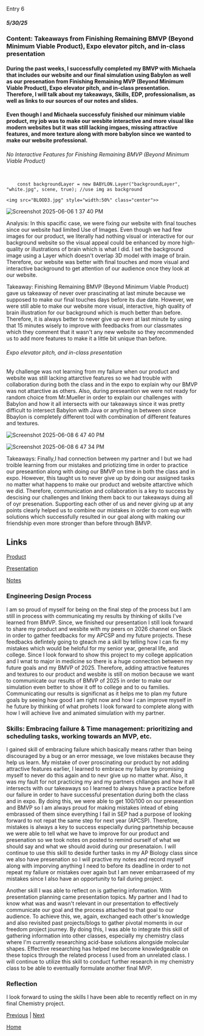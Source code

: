 Entry 6
##### 5/30/25

### Content: Takeaways from Finishing Remaining BMVP (Beyond Minimum Viable Product), Expo elevator pitch, and in-class presentation

#### During the past weeks, I successfully completed my BMVP with Michaela that includes our website and our final simulation using Babylon as well as our presenation from Finishing Remaining MVP (Beyond Minimum Viable Product), Expo elevator pitch, and in-class presentation. Therefore, I will talk about my takeaways, Skills, EDP, professionalism, as well as links to our sources of our notes and slides. 

#### Even though I and Michaela successfuly finished our minimum viable product, my job was to make our wesbite interactive and more visual like modern websites but it was still lacking imgaes, missing attractive features, and more texture along with more babylon since we wanted to make our website professional. 
###### No Interactive Features for Finishing Remaining BMVP (Beyond Minimum Viable Product)

``` JS

    const backgroundLayer = new BABYLON.Layer("backgroundLayer", "white.jpg", scene, true); //use img as background

<img src="BLOOD3.jpg" style="width:50%" class="center">>
```
![Screenshot 2025-06-06 1 37 40 PM](https://github.com/user-attachments/assets/2e116969-be44-4371-aa19-3dfad8085189)


Analysis: In this spacific case, we were fixing our website with final touches since our website had limited Use of Images. Even though we had few images for our product, we literally had nothing visual or interactive for our background website so the visual appeal could be enhanced by more high-quality or illustrations of brain which is what I did. I set the background image using a Layer which doesn't overlap 3D model with image of brain. Therefore, our website was better with final touches and more visual and interactive background to get attention of our audience once they look at our website.

Takeaway: Finishing Remaining BMVP (Beyond Minimum Viable Product) gave us takeaway of never over prascinating at last minute because we supposed to make our final touches days before its due date. However, we were still able to make our website more visual, interactive, high quality of brain illustration for our background which is much better than before. Therefore, it is always better to never give up even at last minute by using that 15 minutes wisely to improve with feedbacks from our classmates which they comment that it wasn't any new website so they recommended us to add more features to make it a little bit unique than before.


###### Expo elevator pitch, and in-class presentation

My challenge was not learning from my failure when our product and website was still lacking attarctive features so we had trouble with collaboration during both the class and in the expo to explain why our BMVP was not attarctive as others. Also, during preseantion we were not ready for random choice from Mr.Mueller in order to explain our challenges with Babylon and how it all intersects with our takeaways since it was pretty difficult to intersect Babylon with Java or anything in between since Bbaylon is completely different tool with combination of different features and textures.  

![Screenshot 2025-06-08 6 47 40 PM](https://github.com/user-attachments/assets/7ca915a0-7abd-4263-82e9-39e029557563)

![Screenshot 2025-06-08 6 47 34 PM](https://github.com/user-attachments/assets/ca5c2e82-b1cf-49fd-a4e2-c76134a02123)


Takeaways: Finally,I had connection between my partner and I but we had troible learning from our mistakes and priotizing time in order to practice our preseantion along with doing our BMVP on time in both the class and in expo. However, this taught us to never give up by doing our assigned tasks no matter what happens to make our product and website attarctive which we did. Therefore, communication and collaboration is a key to success by descising our challenges and linking them back to our takeaways duing all of oyr presenation. Supporting each other of us and never giving up at any points clearly helped us to combine our mistakes in order to com eup with solutions which successfully resulted in our goal along with making our friendship even more stronger than before through BMVP. 

## Links

[Product](https://drive.google.com/file/d/1UIKJ-Nkvs8_MwtEqwRmDLJiV7mFB_3QD/view)

[Presentation](https://docs.google.com/presentation/d/1GjRuum40-J1fS3SfWq6IdnIMmfQhBaFJrWBQh-q9T4Q/edit?usp=sharing)

[Notes](https://docs.google.com/document/d/1Pb5fPYlukAslMq2zAOSlGyQSdoqXcjylQGjlWWHmxgk/edit?usp=sharing)

### Engineering Design Process

I am so proud of myself for being on the final step of the process but I am still in process with communicating my results by thinking of skills I've learned from BMVP. Since, we finished our presentation I still look forward to share my product and wesbite with my peers on 2026 channel on Slack in order to gather feedbacks for my APCSP and my future projects. These feedbacks defintely going to gteach me a skill by telling how I can fix my mistakes which would be heloful for my senior year, general life, and college. Since I look forward to show this project to my college application and I wnat to major in medicine so there is a huge connection between my future goals and my BMVP of 2025. Therefore, adding attractive features and textures to our product and wesbite is still on motion because we want to communicate our results of BMVP of 2025 in order to make our simulation even better to show it off to college and to ou families. Communicating our results is significnat as it helps me to plan my future goals by seeing how good I am right now and how I can improve myself in he future by thinking of what prohets I look forward to complete along with how I will achieve live and animated simulation with my partner.

### Skills: Embracing failure & Time management: prioritizing and scheduling tasks, working towards an MVP, etc.

I gained skill of embracing failure which basically means rather than being discouraged by a bug or an error message, we love mistakes because they help us learn. My mistake of over proscinating our product by not adding attractive features earlier, I learned to embrace my failure by promising myself to never do this again and to nevr give up no matter what. Also, it was my fault for not practicing my and my partners chllanges and how it all intersects with our takeaways so I learned to always have a practice before our failure in order to have successful presentation during both the class and in expo. By doing this, we were able to get 100/100 on our preseantion and BMVP so I am always proud for making mistakes intead of ebing embrassed of them since everything I fail in SEP had a purpose of looking forward to not repat the same step for next year (APCSP). Therefore, mistakes is always a key to success especially during partnetship because we were able to tell what we have to improve for our product and presenation so we took notes on posted to remind ourself of what we should say and what we should avoid during our presenataion.  I will continue to use this skill to deside further tasks in my AP Biology class since we also have presenation so I will practive my notes and record myself along with imporving anything I need to before its deadline in order to not repeat my failure or mistakes over again but I am never embarraseed of my mistakes since I also have an opportunity to fail during project.

Another skill I was able to reflect on is gathering information. With presentation planning came presentation topics. My partner and I had to know what was and wasn't relevant in our presentation to effectively communicate our goal and the process attached to that goal to our audience. To achieve this, we, again, exchanged each other's knowledge and also revisited past projects/blogs to gather pivotal moments in our freedom project journey. By doing this, I was able to integrate this skill of gathering information into other classes, especially my chemistry class where I'm currently researching acid-base solutions alongside molecular shapes. Effective researching has helped me become knowledgeable on these topics through the related process I used from an unrelated class. I will continue to utilize this skill to conduct further research in my chemistry class to be able to eventually formulate another final MVP.  

### Reflection

I look forward to using the skills I have been able to recently reflect on in my final Chemistry project.

[Previous](entry05.md) | [Next](entry07.md)

[Home](../README.md)
